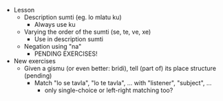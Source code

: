 * Lesson
    * Description sumti  (eg. lo mlatu ku)
        * Always use ku
    * Varying the order of the sumti (se, te, ve, xe)
        * Use in description sumti
    * Negation using "na"
        * PENDING EXERCISES!
* New exercises
    * Given a gismu (or even better: bridi), tell (part of) its place structure (pending)
        * Match "lo se tavla", "lo te tavla", ... with "listener", "subject", ...
            * only single-choice or left-right matching too?

